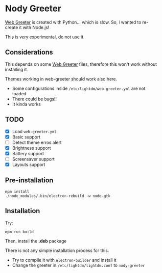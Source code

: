 # Nody Greeter

[Web Greeter][web-greeter] is created with Python... which is slow. So, I wanted to re-create it with Node.js!

This is very experimental, do not use it.

## Considerations

This depends on some [Web Greeter][web-greeter] files, therefore this won't work without installing it.

Themes working in web-greeter should work also here.

- Some configurations inside `/etc/lightdm/web-greeter.yml` are not loaded
- There could be bugs!!
- It kinda works

## TODO

- [x] Load `web-greeter.yml`
- [x] Basic support
- [ ] Detect theme erros alert
- [x] Brightness support
- [x] Battery support
- [ ] Screensaver support
- [x] Layouts support

## Pre-installation
```
npm install
./node_modules/.bin/electron-rebuild -w node-gtk
```

## Installation

Try:

```
npm run build
```

Then, install the **.deb** package

There is not any simple installation process for this.

- Try to compile it with `electron-builder` and install it
- Change the greeter in `/etc/lightdm/lightdm.conf` to `nody-greeter`

[web-greeter]: https://github.com/JezerM/web-greeter "Web Greeter"
